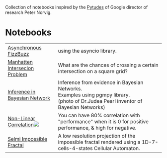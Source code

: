 Collection of notebooks inspired by the [Pytudes](https://github.com/norvig/pytudes) of Google director of research Peter Norvig.

# Notebooks
|||
|-|-|
|[Asynchronous FizzBuzz](https://github.com/Nydhal/Python-Notebooks/blob/master/Asyncio%20FizzBuzz.ipynb)|using the asyncio library.|
[Manhatten Intersecion Problem](https://github.com/Nydhal/Python-Notebooks/blob/master/Manhatten%20Intersection%20Probability.ipynb)|What are the chances of crossing a certain intersection on a square grid?|
[Inference in Bayesian Network](https://github.com/Nydhal/Python-Notebooks/blob/master/Bayes_Networks.ipynb)| Inference from evidence in Bayesian Networks.<br>Examples using pgmpy library.<br>(photo of Dr.Judea Pearl inventor of Bayesian Networks)|
|[Non-Linear Correlation](https://github.com/Nydhal/Python-Notebooks/blob/master/NonLinear_Correlation.ipynb)![](https://raw.githubusercontent.com/Nydhal/Python-Notebooks/master/images/Correlation_NonLinear.png)|You can have 80% correlation with "performance" when it is 0 for positive performance, & high for negative.
[Selmi Impossible Fractal](https://nbviewer.jupyter.org/github/Nydhal/Python-Notebooks/blob/master/Selmi_Impossible_Fractal.ipynb)|A low resolution projection of the impossible fractal rendered using a 1D-7-cells-4-states Cellular Automaton.
